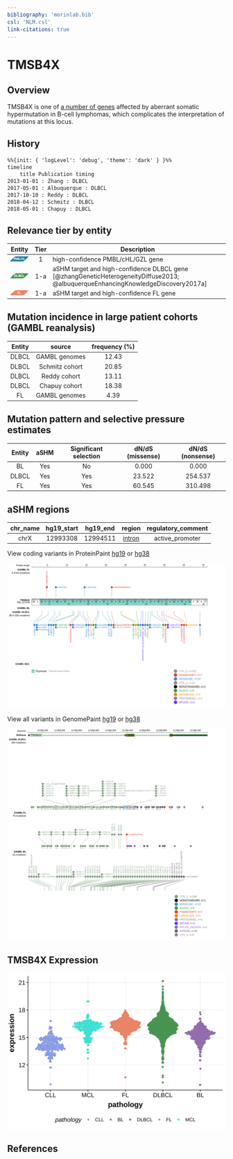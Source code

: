 ```yaml
---
bibliography: 'morinlab.bib'
csl: 'NLM.csl'
link-citations: true
---
```

# TMSB4X

## Overview
TMSB4X is one of [a number of genes](https://github.com/morinlab/LLMPP/wiki/ashm) affected by aberrant somatic hypermutation in B-cell lymphomas, which complicates the interpretation of mutations at this locus.

## History

```mermaid
%%{init: { 'logLevel': 'debug', 'theme': 'dark' } }%%
timeline
    title Publication timing
2013-01-01 : Zhang : DLBCL
2017-05-01 : Albuquerque : DLBCL
2017-10-10 : Reddy : DLBCL
2018-04-12 : Schmitz : DLBCL
2018-05-01 : Chapuy : DLBCL
```

## Relevance tier by entity

|Entity|Tier|Description                           |
|:------:|:----:|--------------------------------------|
|![PMBL](images/icons/PMBL_tier1.png)|1|high-confidence PMBL/cHL/GZL gene|
|![DLBCL](images/icons/DLBCL_tier1.png) |1-a | aSHM target and high-confidence DLBCL gene            [@zhangGeneticHeterogeneityDiffuse2013; @albuquerqueEnhancingKnowledgeDiscovery2017a]|
|![FL](images/icons/FL_tier1.png)    |1-a | aSHM target and high-confidence FL gene               |

## Mutation incidence in large patient cohorts (GAMBL reanalysis)

|Entity|source               |frequency (%)|
|:------:|:---------------------:|:-------------:|
|DLBCL |GAMBL genomes        |12.43        |
|DLBCL |Schmitz cohort       |20.85        |
|DLBCL |Reddy cohort         |13.11        |
|DLBCL |Chapuy cohort        |18.38        |
|FL    |GAMBL genomes        | 4.39        |

## Mutation pattern and selective pressure estimates

|Entity|aSHM|Significant selection|dN/dS (missense)|dN/dS (nonsense)|
|:------:|:----:|:---------------------:|:----------------:|:----------------:|
|BL    |Yes |No                   | 0.000          |  0.000         |
|DLBCL |Yes |Yes                  |23.522          |254.537         |
|FL    |Yes |Yes                  |60.545          |310.498         |

## aSHM regions

|chr_name|hg19_start|hg19_end|region                                                                                      |regulatory_comment|
|:--------:|:----------:|:--------:|:--------------------------------------------------------------------------------------------:|:------------------:|
|chrX    |12993308  |12994511|[intron](https://genome.ucsc.edu/s/rdmorin/GAMBL%20hg19?position=chrX%3A12993308%2D12994511)|active_promoter   |



View coding variants in ProteinPaint [hg19](https://morinlab.github.io/LLMPP/GAMBL/TMSB4X_protein.html)  or [hg38](https://morinlab.github.io/LLMPP/GAMBL/TMSB4X_protein_hg38.html)

![](images/proteinpaint/TMSB4X_NM_021109.svg)

View all variants in GenomePaint [hg19](https://morinlab.github.io/LLMPP/GAMBL/TMSB4X.html)  or [hg38](https://morinlab.github.io/LLMPP/GAMBL/TMSB4X_hg38.html)

![](images/proteinpaint/TMSB4X.svg)

## TMSB4X Expression
![](images/gene_expression/TMSB4X_by_pathology.svg)
<!-- ORIGIN: albuquerqueEnhancingKnowledgeDiscovery2017a -->
<!-- DLBCL: albuquerqueEnhancingKnowledgeDiscovery2017a -->

## References

